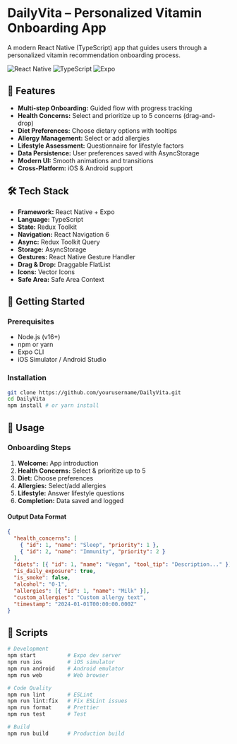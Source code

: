 # DailyVita – Personalized Vitamin Onboarding App

A modern React Native (TypeScript) app that guides users through a personalized vitamin recommendation onboarding process.

![React Native](https://img.shields.io/badge/React%20Native-0.79.4-blue.svg)
![TypeScript](https://img.shields.io/badge/TypeScript-5.0-blue.svg)
![Expo](https://img.shields.io/badge/Expo-SDK%2053-blue.svg)

## 📱 Features

- **Multi-step Onboarding:** Guided flow with progress tracking
- **Health Concerns:** Select and prioritize up to 5 concerns (drag-and-drop)
- **Diet Preferences:** Choose dietary options with tooltips
- **Allergy Management:** Select or add allergies
- **Lifestyle Assessment:** Questionnaire for lifestyle factors
- **Data Persistence:** User preferences saved with AsyncStorage
- **Modern UI:** Smooth animations and transitions
- **Cross-Platform:** iOS & Android support

## 🛠 Tech Stack

- **Framework:** React Native + Expo
- **Language:** TypeScript
- **State:** Redux Toolkit
- **Navigation:** React Navigation 6
- **Async:** Redux Toolkit Query
- **Storage:** AsyncStorage
- **Gestures:** React Native Gesture Handler
- **Drag & Drop:** Draggable FlatList
- **Icons:** Vector Icons
- **Safe Area:** Safe Area Context

## 🚀 Getting Started

### Prerequisites

- Node.js (v16+)
- npm or yarn
- Expo CLI
- iOS Simulator / Android Studio

### Installation

```bash
git clone https://github.com/yourusername/DailyVita.git
cd DailyVita
npm install # or yarn install
```

## 🎯 Usage

### Onboarding Steps

1. **Welcome:** App introduction
2. **Health Concerns:** Select & prioritize up to 5
3. **Diet:** Choose preferences
4. **Allergies:** Select/add allergies
5. **Lifestyle:** Answer lifestyle questions
6. **Completion:** Data saved and logged

#### Output Data Format

```json
{
  "health_concerns": [
    { "id": 1, "name": "Sleep", "priority": 1 },
    { "id": 2, "name": "Immunity", "priority": 2 }
  ],
  "diets": [{ "id": 1, "name": "Vegan", "tool_tip": "Description..." }],
  "is_daily_exposure": true,
  "is_smoke": false,
  "alcohol": "0-1",
  "allergies": [{ "id": 1, "name": "Milk" }],
  "custom_allergies": "Custom allergy text",
  "timestamp": "2024-01-01T00:00:00.000Z"
}
```

## 🧪 Scripts

```bash
# Development
npm start          # Expo dev server
npm run ios        # iOS simulator
npm run android    # Android emulator
npm run web        # Web browser

# Code Quality
npm run lint       # ESLint
npm run lint:fix   # Fix ESLint issues
npm run format     # Prettier
npm run test       # Test

# Build
npm run build      # Production build
```
